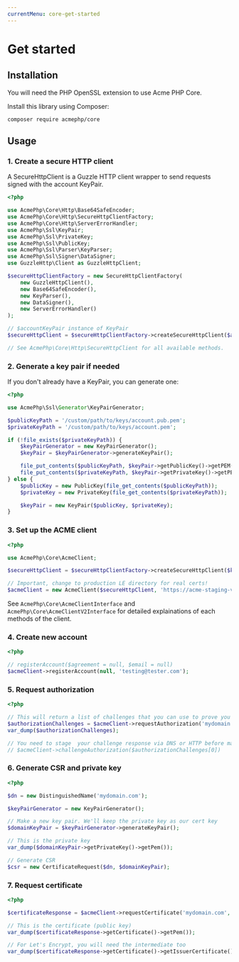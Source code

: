 ```yaml
---
currentMenu: core-get-started
---
```


# Get started

## Installation

You will need the PHP OpenSSL extension to use Acme PHP Core.

Install this library using Composer:

```
composer require acmephp/core
```

## Usage

### 1. Create a secure HTTP client

A SecureHttpClient is a Guzzle HTTP client wrapper to send requests signed with the account KeyPair.

``` php
<?php

use AcmePhp\Core\Http\Base64SafeEncoder;
use AcmePhp\Core\Http\SecureHttpClientFactory;
use AcmePhp\Core\Http\ServerErrorHandler;
use AcmePhp\Ssl\KeyPair;
use AcmePhp\Ssl\PrivateKey;
use AcmePhp\Ssl\PublicKey;
use AcmePhp\Ssl\Parser\KeyParser;
use AcmePhp\Ssl\Signer\DataSigner;
use GuzzleHttp\Client as GuzzleHttpClient;

$secureHttpClientFactory = new SecureHttpClientFactory(
    new GuzzleHttpClient(),
    new Base64SafeEncoder(),
    new KeyParser(),
    new DataSigner(),
    new ServerErrorHandler()
);

// $accountKeyPair instance of KeyPair
$secureHttpClient = $secureHttpClientFactory->createSecureHttpClient($accountKeyPair);

// See AcmePhp\Core\Http\SecureHttpClient for all available methods.
```

### 2. Generate a key pair if needed

If you don't already have a KeyPair, you can generate one:

``` php
<?php

use AcmePhp\Ssl\Generator\KeyPairGenerator;

$publicKeyPath = '/custom/path/to/keys/account.pub.pem';
$privateKeyPath = '/custom/path/to/keys/account.pem';

if (!file_exists($privateKeyPath)) {
    $keyPairGenerator = new KeyPairGenerator();
    $keyPair = $keyPairGenerator->generateKeyPair();

    file_put_contents($publicKeyPath, $keyPair->getPublicKey()->getPEM());
    file_put_contents($privateKeyPath, $keyPair->getPrivateKey()->getPEM());
} else {
    $publicKey = new PublicKey(file_get_contents($publicKeyPath));
    $privateKey = new PrivateKey(file_get_contents($privateKeyPath));

    $keyPair = new KeyPair($publicKey, $privateKey);
}
```

### 3. Set up the ACME client

``` php
<?php

use AcmePhp\Core\AcmeClient;

$secureHttpClient = $secureHttpClientFactory->createSecureHttpClient($keyPair);

// Important, change to production LE directory for real certs!
$acmeClient = new AcmeClient($secureHttpClient, 'https://acme-staging-v02.api.letsencrypt.org/directory');
```

See `AcmePhp\Core\AcmeClientInterface` and `AcmePhp\Core\AcmeClientV2Interface` for detailed
explainations of each methods of the client.

### 4. Create new account

``` php
<?php

// registerAccount($agreement = null, $email = null)
$acmeClient->registerAccount(null, 'testing@tester.com');
```

### 5. Request authorization

``` php
<?php

// This will return a list of challenges that you can use to prove you own the domain.
$authorizationChallenges = $acmeClient->requestAuthorization('mydomain.com');
var_dump($authorizationChallenges);

// You need to stage  your challenge response via DNS or HTTP before making the next call:
// $acmeClient->challengeAuthorization($authorizationChallenges[0])
```

### 6. Generate CSR and private key

``` php
<?php

$dn = new DistinguishedName('mydomain.com');

$keyPairGenerator = new KeyPairGenerator();

// Make a new key pair. We'll keep the private key as our cert key
$domainKeyPair = $keyPairGenerator->generateKeyPair();

// This is the private key
var_dump($domainKeyPair->getPrivateKey()->getPem());

// Generate CSR
$csr = new CertificateRequest($dn, $domainKeyPair);
```

### 7. Request certificate

``` php
<?php

$certificateResponse = $acmeClient->requestCertificate('mydomain.com', $csr);

// This is the certificate (public key)
var_dump($certificateResponse->getCertificate()->getPem());

// For Let's Encrypt, you will need the intermediate too
var_dump($certificateResponse->getCertificate()->getIssuerCertificate()->getPEM());
```
